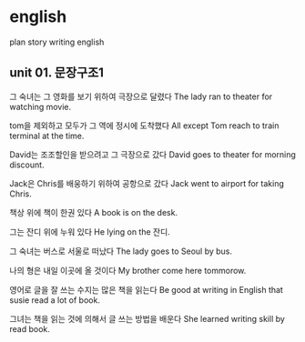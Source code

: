# english
plan story writing english


## unit 01. 문장구조1

그 숙녀는 그 영화를 보기 위하여 극장으로 달렸다
The lady ran to theater for watching movie.

tom을 제외하고 모두가 그 역에 정시에 도착했다
All except Tom reach to train terminal at the time.

David는 조조할인을 받으려고 그 극장으로 갔다
David goes to theater for morning discount.

Jack은 Chris를 배웅하기 위하여 공항으로 갔다
Jack went to airport for taking Chris. 

책상 위에 책이 한권 있다
A book is on the desk.

그는 잔디 위에 누워 있다
He lying on the 잔디.

그 숙녀는 버스로 서울로 떠났다
The lady goes to Seoul by bus.

나의 형은 내일 이곳에 올 것이다
My brother come here tommorow.

영어로 글을 잘 쓰는 수지는 많은 책을 읽는다 
Be good at writing in English that susie read a lot of book.

그녀는 책을 읽는 것에 의해서 글 쓰는 방법을 배운다
She learned writing skill by read book.


 